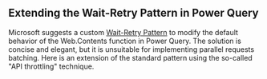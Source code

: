## Extending the Wait-Retry Pattern in Power Query

Microsoft suggests a custom <a href="https://learn.microsoft.com/en-us/power-query/wait-retry">Wait-Retry Pattern</a> to modify the default behavior of the Web.Contents function in Power Query. The solution is concise and elegant, but it is unsuitable for implementing parallel requests batching. Here is an extension of the standard pattern using the so-called "API throttling" technique.
